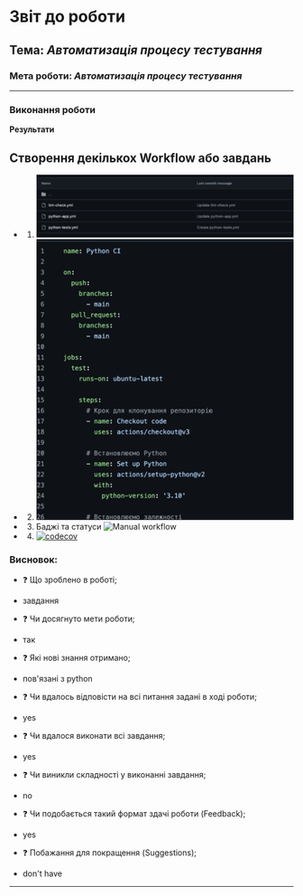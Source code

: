 # Звіт до роботи

## Тема: _Автоматизація процесу тестування_

### Мета роботи: _Автоматизація процесу тестування_

---

### Виконання роботи

**Результати**

## Створення декількох Workflow або завдань
- 1. ![alt text](<fotki/Знімок екрана 2025-04-13 о 13.51.28.png>)

- 2. ![alt text](<fotki/Знімок екрана 2025-04-13 о 13.52.50.png>)
- 3. Баджі та статуси
![Manual workflow](https://github.com/aremasofia22/cocojambo/actions/workflows/actions.yml/badge.svg)

- 4. [![codecov](https://codecov.io/gh/aremasofia22/cocojambo/graph/badge.svg?token=927JKWEEDJ)](https://codecov.io/gh/aremasofia22/cocojambo)

### Висновок:

- :question: Що зроблено в роботі;
* завдання
- :question: Чи досягнуто мети роботи;
* так
- :question: Які нові знання отримано;
* пов'язані з python
- :question: Чи вдалось відповісти на всі питання задані в ході роботи;
* yes
- :question: Чи вдалося виконати всі завдання;
* yes
- :question: Чи виникли складності у виконанні завдання;
* no
- :question: Чи подобається такий формат здачі роботи (Feedback);
* yes
- :question: Побажання для покращення (Suggestions);
* don't have

---
